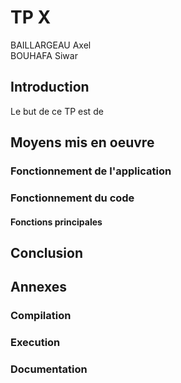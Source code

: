 # TP X

BAILLARGEAU Axel<br>
BOUHAFA Siwar

## Introduction

Le but de ce TP est de

## Moyens mis en oeuvre

### Fonctionnement de l'application

### Fonctionnement du code

#### Fonctions principales

## Conclusion

## Annexes

### Compilation

### Execution

### Documentation
